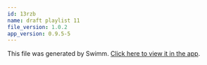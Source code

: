 ```yaml
---
id: 13rzb
name: draft playlist 11
file_version: 1.0.2
app_version: 0.9.5-5
---
```


This file was generated by Swimm. [Click here to view it in the app](http://localhost:5003/repos/Z2l0aHViJTNBJTNBYXplcm90aGNvcmUtd290bGslM0ElM0FtYW96U3dpbW0=/playlists/13rzb).